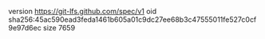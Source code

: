 version https://git-lfs.github.com/spec/v1
oid sha256:45ac590ead3feda1461b605a01c9dc27ee68b3c47555011fe527c0cf9e97d6ec
size 7659

